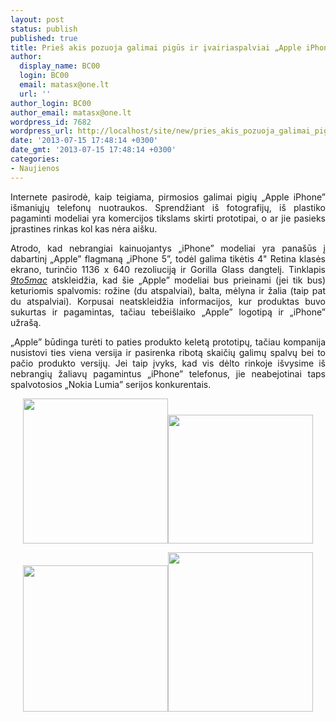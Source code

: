 ```yaml
---
layout: post
status: publish
published: true
title: Prieš akis pozuoja galimai pigūs ir įvairiaspalviai „Apple iPhone” telefonai
author:
  display_name: BC00
  login: BC00
  email: matasx@one.lt
  url: ''
author_login: BC00
author_email: matasx@one.lt
wordpress_id: 7682
wordpress_url: http://localhost/site/new/pries_akis_pozuoja_galimai_pigus_ir_ivairiaspalviai_apple_iphone_telefonai/
date: '2013-07-15 17:48:14 +0300'
date_gmt: '2013-07-15 17:48:14 +0300'
categories:
- Naujienos
---
```

<p style="text-align: justify;">
	Internete pasirodė, kaip teigiama, pirmosios galimai pigių &bdquo;Apple iPhone&rdquo; i&scaron;maniųjų telefonų nuotraukos. Sprendžiant i&scaron; fotografijų, i&scaron; plastiko pagaminti modeliai yra komercijos tikslams skirti prototipai, o ar jie pasieks įprastines rinkas kol kas nėra ai&scaron;ku.</p>
<p style="text-align: justify;">
	Atrodo, kad nebrangiai kainuojantys &bdquo;iPhone&rdquo; modeliai yra pana&scaron;ūs į dabartinį &bdquo;Apple&rdquo; flagmaną &bdquo;iPhone 5&rdquo;, todėl galima tikėtis 4&quot; Retina klasės ekrano, turinčio 1136 x 640 rezoliuciją ir Gorilla Glass dangtelį. Tinklapis <a href="http://9to5mac.com/2013/07/10/another-concept-imagines-a-low-cost-plastic-iphone-in-multiple-colors/"><em>9to5mac</em></a> atskleidžia, kad &scaron;ie &bdquo;Apple&rdquo; modeliai bus prieinami (jei tik bus) keturiomis spalvomis: rožine (du atspalviai), balta, mėlyna ir žalia (taip pat du atspalviai). Korpusai neatskleidžia informacijos, kur produktas buvo sukurtas ir pagamintas, tačiau tebei&scaron;laiko &bdquo;Apple&rdquo; logotipą ir &bdquo;iPhone&rdquo; užra&scaron;ą.</p>
<p style="text-align: justify;">
	&bdquo;Apple&rdquo; būdinga turėti to paties produkto keletą prototipų, tačiau kompanija nusistovi ties viena versija ir pasirenka ribotą skaičių galimų spalvų bei to pačio produkto versijų. Jei taip įvyks, kad vis dėlto rinkoje i&scaron;vysime i&scaron; nebrangių žaliavų pagamintus &bdquo;iPhone&rdquo; telefonus, jie neabejotinai taps spalvotosios &bdquo;Nokia Lumia&rdquo; serijos konkurentais.</p>
<p style="text-align: center;">
	<a href="http://technews.lt/userfiles/apple_iphone_unofficial_lowcost_2.jpg"><img alt="" src="http://technews.lt/userfiles/apple_iphone_unofficial_lowcost_2.jpg" style="width: 232px; height: 232px;" /></a><a href="http://technews.lt/userfiles/apple_iphone_unofficial_lowcost_4.jpg"><img alt="" src="http://technews.lt/userfiles/apple_iphone_unofficial_lowcost_4.jpg" style="width: 232px; height: 206px;" /></a></p>
<p style="text-align: center;">
	<a href="http://technews.lt/userfiles/apple_iphone_unofficial_lowcost.jpg"><img alt="" src="http://technews.lt/userfiles/apple_iphone_unofficial_lowcost.jpg" style="width: 232px; height: 234px;" /></a><a href="http://technews.lt/userfiles/apple_iphone_unofficial_lowcost_1.jpg"><img alt="" src="http://technews.lt/userfiles/apple_iphone_unofficial_lowcost_1.jpg" style="width: 232px; height: 255px;" /></a></p>
